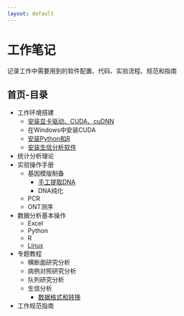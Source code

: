 ```yaml
---
layout: default
---
```


# 工作笔记
记录工作中需要用到的软件配置、代码、实验流程、规范和指南
## 首页-目录
- 工作环境搭建
  - [安装显卡驱动、CUDA、cuDNN](work_env/Ubuntu_install_Nvidia_CUDA.md)
  - 在Windows中安装CUDA
  - [安装Python和R](work_env/Python_R_install.md)
  - [安装生信分析软件](work_env/bioinfo_software.md)
- 统计分析理论
- 实验操作手册
  - 基因模版制备
    - [手工提取DNA](lab_protocol/manual_DNA_extraction.md)
    - DNA纯化
  - PCR
  - ONT测序
- 数据分析基本操作
  - Excel
  - Python
  - R
  - [Linux](basic_data_analysis/Linux.md)
- 专题教程
  - 横断面研究分析
  - 病例对照研究分析
  - 队列研究分析
  - 生信分析
    - [数据格式和转换](bioinfo_analysis/data_trans.md)
- 工作规范指南
